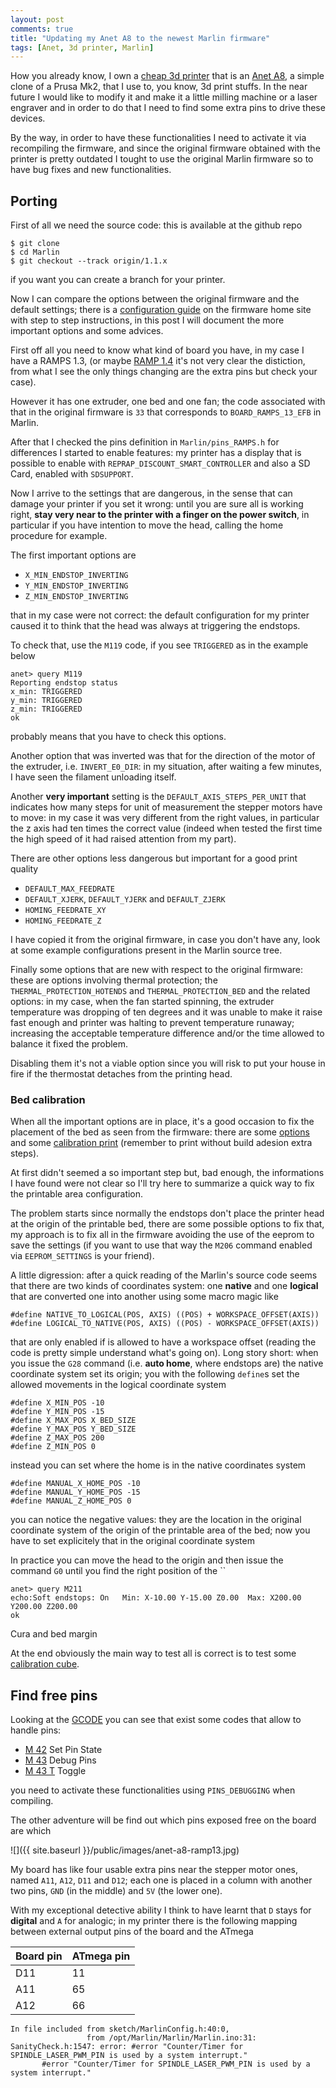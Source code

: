 ```yaml
---
layout: post
comments: true
title: "Updating my Anet A8 to the newest Marlin firmware"
tags: [Anet, 3d printer, Marlin]
---
```


How you already know, I own a [cheap 3d printer](https://www.aliexpress.com/item/Newest-Upgraded-Reprap-Prusa-i3-3D-Printer-kits-High-Quality-Desktop-CNC-Full-colors-3d-printer/32705999543.html)
that is an [Anet A8](https://3dprint.wiki/reprap/anet/a8), a simple clone of a Prusa Mk2,
that I use to, you know, 3d print stuffs. In the near future I would like to modify it
and make it a little milling machine or a laser engraver and in order to do that I need to
find some extra pins to drive these devices.

By the way, in order to have these functionalities I need to activate it via recompiling
the firmware, and since the original firmware obtained with the printer is pretty
outdated I tought to use the original Marlin firmware so to have bug fixes and new
functionalities.

## Porting

First of all we need the source code: this is available at the github repo

```
$ git clone
$ cd Marlin
$ git checkout --track origin/1.1.x
```

if you want you can create a branch for your printer.

Now I can compare the options
between the original firmware and the default settings; there is a [configuration guide](http://marlinfw.org/docs/configuration/configuration.html)
on the firmware home site with step to step instructions, in this post I will document the more
important options and some advices.

First off all you need to know what kind of board you have, in my case I have a RAMPS 1.3,
(or maybe [RAMP 1.4](https://www.dhgate.com/product/prusa-i3-3d-printer-mainboard-with-atmega2560/403498082.html) it's not very clear the distiction, from what I see the only
things changing are the extra pins but check your case).

However it has one extruder, one bed and one fan; the code associated with that in the original firmware
is ``33`` that corresponds to ``BOARD_RAMPS_13_EFB`` in Marlin.

After that I checked the pins definition in ``Marlin/pins_RAMPS.h`` for differences
I started to enable features: my printer has a display that is possible to enable with
``REPRAP_DISCOUNT_SMART_CONTROLLER`` and also a SD Card, enabled with ``SDSUPPORT``.

Now I arrive to the settings that are dangerous, in the sense that can damage your
printer if you set it wrong: until you are sure all is working right, **stay very near
to the printer with a finger on the power switch**, in particular if you have intention
to move the head, calling the home procedure for example.

The first important options are

 - ``X_MIN_ENDSTOP_INVERTING``
 - ``Y_MIN_ENDSTOP_INVERTING``
 - ``Z_MIN_ENDSTOP_INVERTING``

that in my case were not correct: the default configuration for my printer
caused it to think that the head was always at triggering the endstops.

To check that, use the ``M119`` code, if you see ``TRIGGERED`` as in the example below

```
anet> query M119
Reporting endstop status
x_min: TRIGGERED
y_min: TRIGGERED
z_min: TRIGGERED
ok

```

probably means that you have to check this options.

Another option that was inverted was that for the direction of the motor of the extruder, i.e.
``INVERT_E0_DIR``: in my situation, after waiting a few minutes, I have seen the filament unloading itself.

Another **very important** setting is the ``DEFAULT_AXIS_STEPS_PER_UNIT`` that indicates
how many steps for unit of measurement the stepper motors have to move: in my case it was
very different from the right values, in particular the z axis had ten times the correct value (indeed when tested the first
time the high speed of it had raised attention from my part).

There are other options less dangerous but important for a good print quality

 - ``DEFAULT_MAX_FEEDRATE``
 - ``DEFAULT_XJERK``, ``DEFAULT_YJERK`` and ``DEFAULT_ZJERK``
 - ``HOMING_FEEDRATE_XY``
 - ``HOMING_FEEDRATE_Z``

I have copied it from the original firmware, in case you don't have any, look at some
example configurations present in the Marlin source tree.

Finally some options that are new with respect to the original firmware: these are options
involving thermal protection;
the ``THERMAL_PROTECTION_HOTENDS`` and ``THERMAL_PROTECTION_BED`` and the related
options: in my case, when the fan started spinning, the extruder temperature
was dropping of ten degrees and it was unable to make it raise fast enough
and printer was halting to prevent temperature runaway; increasing the acceptable
temperature difference and/or the time allowed to balance it fixed the problem.

Disabling them it's not a viable option since you will risk to put your house in fire
if the thermostat detaches from the printing head.

### Bed calibration

When all the important options are in place, it's a good occasion to fix the placement
of the bed as seen from the firmware: there are some [options](https://reprap.org/wiki/Configuring_Marlin_Bed_Dimensions)
and some [calibration print](https://www.thingiverse.com/thing:2280529) (remember to print
without build adesion extra steps).

At first didn't seemed a so important step but, bad enough, the informations I have found
were not clear so I'll try here to summarize a quick way to fix the printable area configuration.

The problem starts since normally the endstops don't place the printer head at the origin of
the printable bed, there are some possible options to fix that, my approach is to
fix all in the firmware avoiding the use of the eeprom to save the settings
(if you want to use that way the ``M206`` command enabled via ``EEPROM_SETTINGS``
is your friend).

A little digression: after a quick reading of the Marlin's source code seems that there
are two kinds of coordinates system: one **native** and one **logical** that are converted
one into another using some macro magic like

```
#define NATIVE_TO_LOGICAL(POS, AXIS) ((POS) + WORKSPACE_OFFSET(AXIS))
#define LOGICAL_TO_NATIVE(POS, AXIS) ((POS) - WORKSPACE_OFFSET(AXIS))
```

that are only enabled if is allowed to have a workspace offset (reading the code is pretty
simple understand what's going on). Long story short: when you issue the ``G28`` command (i.e. **auto home**, where endstops are)
the native coordinate system set its origin; you with the following ``define``s set the allowed movements
in the logical coordinate system

```
#define X_MIN_POS -10
#define Y_MIN_POS -15
#define X_MAX_POS X_BED_SIZE
#define Y_MAX_POS Y_BED_SIZE
#define Z_MAX_POS 200
#define Z_MIN_POS 0
```

instead you can set where the home is in the native coordinates system

```
#define MANUAL_X_HOME_POS -10
#define MANUAL_Y_HOME_POS -15
#define MANUAL_Z_HOME_POS 0
```

you can notice the negative values: they are the location in the original coordinate
system of the origin of the printable area of the bed; now you have to set explicitely that
in the original coordinate system

In practice you can move the head to the origin and then issue the command ``G0``
until you find the right position of the ``

```
anet> query M211
echo:Soft endstops: On   Min: X-10.00 Y-15.00 Z0.00  Max: X200.00 Y200.00 Z200.00
ok
````

Cura and bed margin

At the end obviously the main way to test all is correct is to test some
[calibration cube](https://www.thingiverse.com/thing:1278865).


## Find free pins

Looking at the [GCODE](http://marlinfw.org/meta/gcode/) you can see that exist some codes that allow
to handle pins: 
 - [M 42](http://marlinfw.org/docs/gcode/M042.html) Set Pin State
 - [M 43](http://marlinfw.org/docs/gcode/M043.html) Debug Pins
 - [M 43 T](http://marlinfw.org/docs/gcode/M043-T.html) Toggle

you need to activate these functionalities using ``PINS_DEBUGGING`` when compiling.

The other adventure will be find out which pins exposed free on the board
are which

![]({{ site.baseurl }}/public/images/anet-a8-ramp13.jpg)

My board has like four usable extra pins near the stepper motor ones, named
``A11``, ``A12``, ``D11`` and ``D12``; each one is placed in a column with another two
pins, ``GND`` (in the middle) and ``5V`` (the lower one).

With my exceptional detective ability I think to have learnt that ``D`` stays for **digital**
and ``A`` for analogic; in my printer there is the following mapping between external output pins
of the board and the ATmega

| Board pin | ATmega pin |
|-----------|------------|
| D11       | 11         |
| A11       | 65         |
| A12       | 66         |

```
In file included from sketch/MarlinConfig.h:40:0,
                 from /opt/Marlin/Marlin/Marlin.ino:31:
SanityCheck.h:1547: error: #error "Counter/Timer for SPINDLE_LASER_PWM_PIN is used by a system interrupt."
       #error "Counter/Timer for SPINDLE_LASER_PWM_PIN is used by a system interrupt."
```
